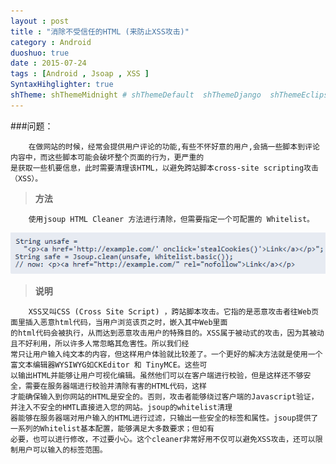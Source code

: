 ```yaml
---
layout : post
title : "消除不受信任的HTML (来防止XSS攻击)"
category : Android
duoshuo: true
date : 2015-07-24
tags : [Android , Jsoap , XSS ]
SyntaxHihglighter: true
shTheme: shThemeMidnight # shThemeDefault  shThemeDjango  shThemeEclipse  shThemeEmacs  shThemeFadeToGrey  shThemeMidnight  shThemeRDark
---
```


###问题：

		在做网站的时候，经常会提供用户评论的功能,有些不怀好意的用户,会搞一些脚本到评论内容中，而这些脚本可能会破坏整个页面的行为，更严重的
	是获取一些机要信息，此时需要清理该HTML，以避免跨站脚本cross-site scripting攻击（XSS）。

<!-- more -->

>**方法**

		使用jsoup HTML Cleaner 方法进行清除，但需要指定一个可配置的 Whitelist。
		
   ![pic1](/res/img/blog/2015/03/21/pic1.png)

>**说明**
		
		XSS又叫CSS (Cross Site Script) ，跨站脚本攻击。它指的是恶意攻击者往Web页面里插入恶意html代码，当用户浏览该页之时，嵌入其中Web里面
	的html代码会被执行，从而达到恶意攻击用户的特殊目的。XSS属于被动式的攻击，因为其被动且不好利用，所以许多人常忽略其危害性。所以我们经
	常只让用户输入纯文本的内容，但这样用户体验就比较差了。一个更好的解决方法就是使用一个富文本编辑器WYSIWYG如CKEditor 和 TinyMCE。这些可
	以输出HTML并能够让用户可视化编辑。虽然他们可以在客户端进行校验，但是这样还不够安全，需要在服务器端进行校验并清除有害的HTML代码，这样
	才能确保输入到你网站的HTML是安全的。否则，攻击者能够绕过客户端的Javascript验证，并注入不安全的HMTL直接进入您的网站。jsoup的whitelist清理
	器能够在服务器端对用户输入的HTML进行过滤，只输出一些安全的标签和属性。jsoup提供了一系列的Whitelist基本配置，能够满足大多数要求；但如有
	必要，也可以进行修改，不过要小心。这个cleaner非常好用不仅可以避免XSS攻击，还可以限制用户可以输入的标签范围。
